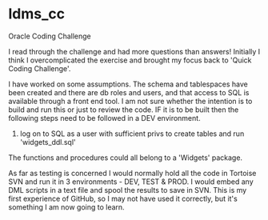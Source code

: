 # ldms_cc
Oracle Coding Challenge

I read through the challenge and had more questions than answers!  Initially I think I overcomplicated the exercise and brought my focus back to 'Quick Coding Challenge'.

I have worked on some assumptions.  The schema and tablespaces have been created and there are db roles and users, and that access to SQL is available through a front end tool.
I am not sure whether the intention is to build and run this or just to review the code. IF it is to be built then the following steps need to be followed in a DEV environment.
  1.  log on to SQL as a user with sufficient privs to create tables and run 'widgets_ddl.sql'
 

The functions and procedures could all belong to a 'Widgets' package.

As far as testing is concerned I would normally hold all the code in Tortoise SVN and run it in 3 environments - DEV, TEST & PROD.  I would embed any DML scripts in a text file and spool the results to save in SVN.
This is my first experience of GitHub, so I may not have used it correctly, but it's something I am now going to learn. 
